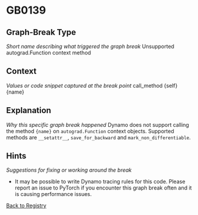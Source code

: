 # GB0139

## Graph-Break Type
*Short name describing what triggered the graph break*
Unsupported autograd.Function context method

## Context
*Values or code snippet captured at the break point*
call_method {self} {name}

## Explanation
*Why this specific graph break happened*
Dynamo does not support calling the method `{name}` on `autograd.Function` context objects. Supported methods are `__setattr__`, `save_for_backward` and `mark_non_differentiable`.

## Hints
*Suggestions for fixing or working around the break*
- It may be possible to write Dynamo tracing rules for this code. Please report an issue to PyTorch if you encounter this graph break often and it is causing performance issues.



[Back to Registry](../index.md)

